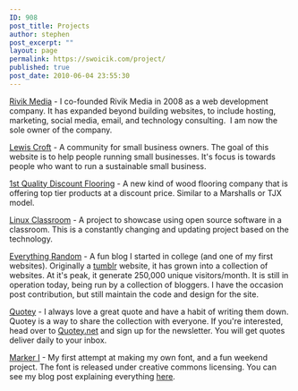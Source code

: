 ```yaml
---
ID: 908
post_title: Projects
author: stephen
post_excerpt: ""
layout: page
permalink: https://swoicik.com/project/
published: true
post_date: 2010-06-04 23:55:30
---
```

<a href="http://rivikmedia.com">Rivik Media</a> -&nbsp;I co-founded Rivik Media in 2008 as a web development company. It&nbsp;has expanded beyond building websites, to include hosting, marketing, social media, email, and technology consulting. &nbsp;I am now the sole owner of the company.

<a href="https://lewiscroft.com">Lewis Croft</a> - A community for small business owners. The goal of this website is to help people running small businesses. It's focus is towards people who want to run a sustainable small business.&nbsp;

<a href="http://1stquality.co">1st Quality Discount Flooring</a> - A new kind of wood flooring company that is offering top tier products at a discount price. Similar to a Marshalls or TJX model.&nbsp;

<a href="http://swoicik.com/linux-classroom">Linux Classroom</a> - A project to showcase using open source software in a classroom. This is a constantly changing and updating project based on the technology.&nbsp;

<a href="http://evrd.net" target="_blank">Everything Random</a> - A fun blog I started in college (and one of my first websites). Originally a <a href="http://everythingrandom.net" target="_blank">tumblr</a> website, it has grown into a collection of websites. At it's peak, it generate 250,000 unique visitors/month. It is still in operation today, being run by a collection of bloggers. I have the occasion post contribution, but still maintain the code and design for the site.

<a href="http://quotey.evrd.net" target="_blank">Quotey</a> -&nbsp;I always love a great quote and have a habit of writing them down. Quotey is a way to share the collection with everyone. If you're interested, head over to <a href="http://quotey.evrd.net" target="_blank">Quotey.net</a> and sign up for the newsletter. You will get quotes deliver daily to your inbox.

<a href="http://swoicik.com/2010/09/29/marker-i-handwritten-font/">Marker I</a> -&nbsp;My first attempt at making my own font, and a fun weekend project. The font is released under creative commons licensing. You can see my blog post explaining everything <a href="http://swoicik.com/2010/09/29/marker-i-handwritten-font/">here</a>.